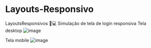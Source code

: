 # Layouts-Responsivo
LayoutsResponsivos 📱💻
Simulação de tela de login responsiva
Tela desktop
![image](https://github.com/user-attachments/assets/0c789e24-af31-4055-942c-cd0bf6d36463)


Tela mobile
![image](https://github.com/user-attachments/assets/a0a7222c-f00d-4f99-8b6a-b4f82cca2508)

 
